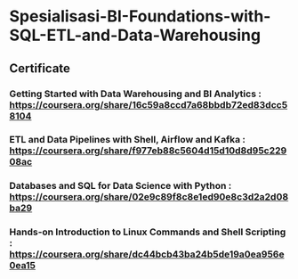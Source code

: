 # Spesialisasi-BI-Foundations-with-SQL-ETL-and-Data-Warehousing

## Certificate
### Getting Started with Data Warehousing and BI Analytics : https://coursera.org/share/16c59a8ccd7a68bbdb72ed83dcc58104
### ETL and Data Pipelines with Shell, Airflow and Kafka : https://coursera.org/share/f977eb88c5604d15d10d8d95c22908ac
### Databases and SQL for Data Science with Python : https://coursera.org/share/02e9c89f8c8e1ed90e8c3d2a2d08ba29
### Hands-on Introduction to Linux Commands and Shell Scripting : https://coursera.org/share/dc44bcb43ba24b5de19a0ea956e0ea15
